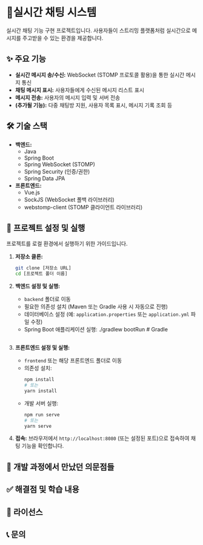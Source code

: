 # 🚀실시간 채팅 시스템

실시간 채팅 기능 구현 프로젝트입니다. 사용자들이 스트리밍 플랫폼처럼 실시간으로 메시지를 주고받을 수 있는 환경을 제공합니다.

## ✨ 주요 기능

*   **실시간 메시지 송/수신:** WebSocket (STOMP 프로토콜 활용)을 통한 실시간 메시지 통신
*   **채팅 메시지 표시:** 사용자들에게 수신된 메시지 리스트 표시
*   **메시지 전송:** 사용자의 메시지 입력 및 서버 전송
*   **(추가될 기능):** 다중 채팅방 지원, 사용자 목록 표시, 메시지 기록 조회 등

## 🛠️ 기술 스택

*   **백엔드:**
    *   Java
    *   Spring Boot
    *   Spring WebSocket (STOMP)
    *   Spring Security (인증/권한)
    *   Spring Data JPA
*   **프론트엔드:**
    *   Vue.js
    *   SockJS (WebSocket 폴백 라이브러리)
    *   webstomp-client (STOMP 클라이언트 라이브러리)
    
## 🚦 프로젝트 설정 및 실행

프로젝트를 로컬 환경에서 실행하기 위한 가이드입니다.

1.  **저장소 클론:**
    ```bash
    git clone [저장소 URL]
    cd [프로젝트 폴더 이름]
    ```

2.  **백엔드 설정 및 실행:**
    *   `backend` 폴더로 이동
    *   필요한 의존성 설치 (Maven 또는 Gradle 사용 시 자동으로 진행)
    *   데이터베이스 설정 (예: `application.properties` 또는 `application.yml` 파일 수정)
    *   Spring Boot 애플리케이션 실행:
        ./gradlew bootRun # Gradle
        ```

3.  **프론트엔드 설정 및 실행:**
    *   `frontend` 또는 해당 프론트엔드 폴더로 이동
    *   의존성 설치:
        ```bash
        npm install
        # 또는
        yarn install
        ```
    *   개발 서버 실행:
        ```bash
        npm run serve
        # 또는
        yarn serve
        ```

4.  **접속:** 브라우저에서 `http://localhost:8080` (또는 설정된 포트)으로 접속하여 채팅 기능을 확인합니다.

## 🤔 개발 과정에서 만났던 의문점들



## ✅ 해결점 및 학습 내용



## 📄 라이선스


## 📞 문의


